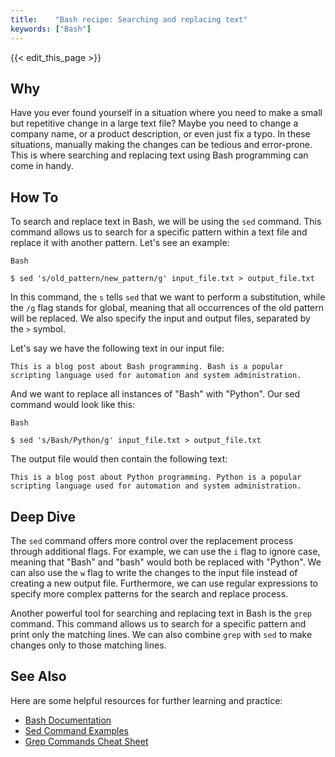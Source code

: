 ```yaml
---
title:    "Bash recipe: Searching and replacing text"
keywords: ["Bash"]
---
```


{{< edit_this_page >}}

## Why

Have you ever found yourself in a situation where you need to make a small but repetitive change in a large text file? Maybe you need to change a company name, or a product description, or even just fix a typo. In these situations, manually making the changes can be tedious and error-prone. This is where searching and replacing text using Bash programming can come in handy.

## How To

To search and replace text in Bash, we will be using the `sed` command. This command allows us to search for a specific pattern within a text file and replace it with another pattern. Let's see an example:

```
Bash

$ sed 's/old_pattern/new_pattern/g' input_file.txt > output_file.txt
```

In this command, the `s` tells `sed` that we want to perform a substitution, while the `/g` flag stands for global, meaning that all occurrences of the old pattern will be replaced. We also specify the input and output files, separated by the `>` symbol.

Let's say we have the following text in our input file:

```
This is a blog post about Bash programming. Bash is a popular scripting language used for automation and system administration.
```

And we want to replace all instances of "Bash" with "Python". Our sed command would look like this:

```
Bash

$ sed 's/Bash/Python/g' input_file.txt > output_file.txt
```

The output file would then contain the following text:

```
This is a blog post about Python programming. Python is a popular scripting language used for automation and system administration.
```

## Deep Dive

The `sed` command offers more control over the replacement process through additional flags. For example, we can use the `i` flag to ignore case, meaning that "Bash" and "bash" would both be replaced with "Python". We can also use the `w` flag to write the changes to the input file instead of creating a new output file. Furthermore, we can use regular expressions to specify more complex patterns for the search and replace process.

Another powerful tool for searching and replacing text in Bash is the `grep` command. This command allows us to search for a specific pattern and print only the matching lines. We can also combine `grep` with `sed` to make changes only to those matching lines.

## See Also

Here are some helpful resources for further learning and practice:

- [Bash Documentation](https://www.gnu.org/software/bash/manual/bash.html)
- [Sed Command Examples](https://www.geeksforgeeks.org/sed-command-in-linux-unix-with-examples/)
- [Grep Commands Cheat Sheet](https://www.educative.io/blog/grep-commands-cheat-sheet)